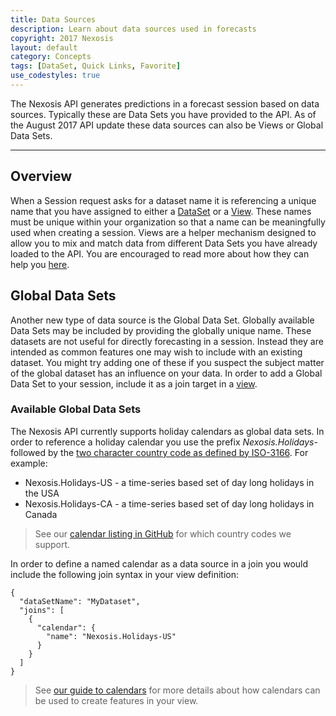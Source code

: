 ```yaml
---
title: Data Sources
description: Learn about data sources used in forecasts
copyright: 2017 Nexosis 
layout: default
category: Concepts
tags: [DataSet, Quick Links, Favorite]
use_codestyles: true
---
```


The Nexosis API generates predictions in a forecast session based on data sources. Typically these are Data Sets you have provided to the API. As of the August 2017 API update these data sources can also be Views or Global Data Sets.

-----

## Overview
When a Session request asks for a dataset name it is referencing a unique name that you have assigned to either a [DataSet](/guides/sending-data) or a [View](/guides/views). These names must be unique within your organization so that a name can be meaningfully used when creating a session. Views are a helper mechanism designed to allow you to mix and match data from different Data Sets you have already loaded to the API. You are encouraged to read more about how they can help you [here](/guides/views).

## Global Data Sets
Another new type of data source is the Global Data Set. Globally available Data Sets may be included by providing the globally unique name. These datasets are not useful for directly forecasting in a session. Instead they are intended as common features one may wish to include with an existing dataset. You might try adding one of these if you suspect the subject matter of the global dataset has an influence on your data. In order to add a Global Data Set to your session, include it as a join target in a [view](/guides/views).

### Available Global Data Sets
The Nexosis API currently supports holiday calendars as global data sets. In order to reference a holiday calendar you use the prefix *Nexosis.Holidays-* followed by the [two character country code as defined by ISO-3166](https://en.wikipedia.org/wiki/ISO_3166-1_alpha-2). For example:
 
- Nexosis.Holidays-US - a time-series based set of day long holidays in the USA
- Nexosis.Holidays-CA - a time-series based set of day long holidays in Canada

> See our [calendar listing in GitHub](https://github.com/Nexosis/holiday-calendars) for which country codes we support.

In order to define a named calendar as a data source in a join you would include the following join syntax in your view definition:

``` 
{
  "dataSetName": "MyDataset",
  "joins": [
    {
      "calendar": {
        "name": "Nexosis.Holidays-US"
      }
    }
  ]
}

```
> See [our guide to calendars](/guides/calendar-data-sources) for more details about how calendars can be used to create features in your view.